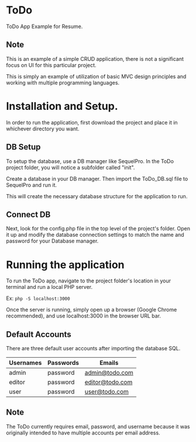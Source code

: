 # ToDo
ToDo App Example for Resume.

## Note
This is an example of a simple CRUD application, there is not a significant focus on UI for this particular project. 

This is simply an example of utilization of basic MVC design principles and working with multiple programming languages.

# Installation and Setup.
In order to run the application, first download the project and place it in whichever directory you want.

## DB Setup
To setup the database, use a DB manager like SequelPro. In the ToDo project folder, you will notice a subfolder called "init". 

Create a database in your DB manager. Then import the ToDo_DB.sql file to SequelPro and run it. 

This will create the necessary database structure for the application to run.

## Connect DB
Next, look for the config.php file in the top level of the project's folder. Open it up and modify the database connection settings to match the name and password for your Database manager.
 
# Running the application
To run the ToDo app, navigate to the project folder's location in your terminal and run a local PHP server. 

Ex: `php -S localhost:3000`

Once the server is running, simply open up a browser (Google Chrome recommended), and use localhost:3000 in the browser URL bar.

## Default Accounts
There are three default user accounts after importing the database SQL.

Usernames | Passwords | Emails
--------- | --------- | ------
admin | password | admin@todo.com
editor | password | editor@todo.com
user | password | user@todo.com


## Note
The ToDo currently requires email, password, and username because it was originally intended to have multiple accounts per email address.


